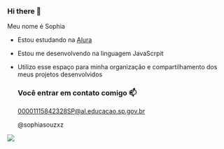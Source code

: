 ### Hi there 👋

Meu nome é Sophia
 
- Estou estudando na [Alura](https://www.alura.com.br)
- Estou me desenvolvendo na linguagem JavaScrpit
- Utilizo esse espaço para minha organização e compartilhamento dos meus projetos desenvolvidos

  ### Você entrar em contato comigo 📫

  00001115842328SP@al.educacao.sp.gov.br

  @sophiasouzxz

 ![](https://media1.tenor.com/m/RVJragI0czkAAAAC/suntanning-sun-rise.gif)
  
